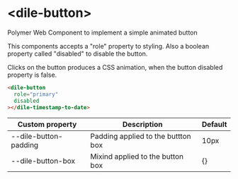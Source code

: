 # \<dile-button\>

Polymer Web Component to implement a simple animated button

This components accepts a "role" property to styling.
Also a boolean property called "disabled" to disable the button.

Clicks on the button produces a CSS animation, when the button disabled property is false.

```html
<dile-button
  role="primary"
  disabled
></dile-timestamp-to-date>
```

Custom property | Description | Default
----------------|-------------|---------
--dile-button-padding | Padding applied to the buttton box | 10px
--dile-button-box | Mixind applied to the button box | {}